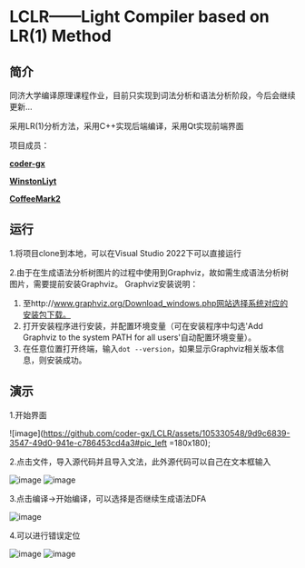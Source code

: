 # LCLR——Light Compiler based on LR(1) Method

## 简介

同济大学编译原理课程作业，目前只实现到词法分析和语法分析阶段，今后会继续更新...

采用LR(1)分析方法，采用C++实现后端编译，采用Qt实现前端界面


项目成员：

[**coder-gx**](https://github.com/coder-gx)

[**WinstonLiyt**](https://github.com/WinstonLiyt)

[**CoffeeMark2**](https://github.com/CoffeeMark2) 

## 运行

1.将项目clone到本地，可以在Visual Studio 2022下可以直接运行

2.由于在生成语法分析树图片的过程中使用到Graphviz，故如需生成语法分析树图片，需要提前安装Graphviz。
Graphviz安装说明：

1. 至http://www.graphviz.org/Download_windows.php网站选择系统对应的安装包下载。
2. 打开安装程序进行安装，并配置环境变量（可在安装程序中勾选'Add Graphviz to the system PATH for all users'自动配置环境变量）。
3. 在任意位置打开终端，输入`dot --version`，如果显示Graphviz相关版本信息，则安装成功。

## 演示

1.开始界面

![image](https://github.com/coder-gx/LCLR/assets/105330548/9d9c6839-3547-49d0-941e-c786453cd4a3#pic_left =180x180);


2.点击文件，导入源代码并且导入文法，此外源代码可以自己在文本框输入

![image](https://github.com/coder-gx/LCLR/assets/105330548/0de10f06-0b77-40ae-9230-4a309341b94e)
![image](https://github.com/coder-gx/LCLR/assets/105330548/04f46684-000b-47e6-b1a6-729d4f1a6e93)


3.点击编译->开始编译，可以选择是否继续生成语法DFA

![image](https://github.com/coder-gx/LCLR/assets/105330548/ee43e576-b511-4dbb-8e7c-40c6f02cfe14)


4.可以进行错误定位

![image](https://github.com/coder-gx/LCLR/assets/105330548/e2096712-747c-4a9a-b78c-be057c32e500)
![image](https://github.com/coder-gx/LCLR/assets/105330548/332e35a4-bdca-44ea-8bd8-258c7f3e8156)


